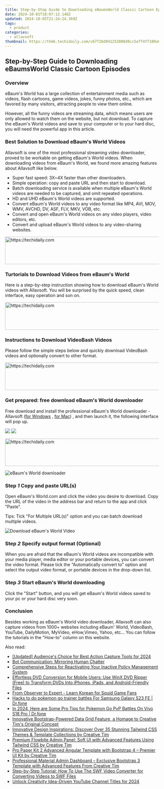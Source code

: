 ```yaml
---
title: Step-by-Step Guide to Downloading eBaumsWorld Classic Cartoon Episodes
date: 2024-10-01T18:07:12.148Z
updated: 2024-10-05T21:24:24.369Z
tags:
  - product
categories:
  - allavsoft
thumbnail: https://thmb.techidaily.com/c67f26d941252008d9cc5aff4ff100a0855f674f53cc2bc465f0442ddfa7520f.jpg
---
```


## Step-by-Step Guide to Downloading eBaumsWorld Classic Cartoon Episodes

### Overview

eBaum's World has a large collection of entertainment media such as videos, flash cartoons, game videos, jokes, funny photos, etc., which are favored by many visitors, attracting people to view them online.

However, all the funny videos are streaming data, which means users are only allowed to watch them on the website, but not download. To capture the eBaum's World videos and save to your computer or to your hard disc, you will need the powerful app in this article.

### Best Solution to Download eBaum's World Videos

Allavsoft is one of the most professional streaming video downloader, proved to be workable on getting eBaum's World videos. When downloading videos from eBaum's World, we found more amazing features about Allavsoft like below.

* Super fast speed: 3X\~4X faster than other downloaders.
* Simple operation: copy and paste URL and then start to download.
* Batch downloading service is available when multiple eBaum's World videos are needed to be captured, and omit repeated operations.
* HD and UHD eBaum's World videos are supported.
* Convert eBaum's World videos to any video format like MP4, AVI, MOV, WMV, AVCHD, DV, ASF, FLV, MKV, VOB, etc.
* Convert and open eBaum's World videos on any video players, video editors, etc.
* Convert and upload eBaum's World videos to any video-sharing websites.

<!-- affiliate ads begin -->
<a href="https://appsumo.8odi.net/c/5597632/2111981/7443" target="_top" id="2111981">
  <img src="//a.impactradius-go.com/display-ad/7443-2111981" border="0" alt="https://techidaily.com" width="728" height="90"/>
</a>
<img height="0" width="0" src="https://appsumo.8odi.net/i/5597632/2111981/7443" style="position:absolute;visibility:hidden;" border="0" />
<!-- affiliate ads end -->

### Turtorials to Download Videos from eBaum's World

Here is a step-by-step instruction showing how to download eBaum's World videos with Allavsoft. You will be surprised by the quick speed, clean interface, easy operation and son on.

<!-- affiliate ads begin -->
<a href="https://versadesk.pxf.io/c/5597632/1815679/21290" target="_top" id="1815679">
  <img src="//a.impactradius-go.com/display-ad/21290-1815679" border="0" alt="https://techidaily.com" width="728" height="90"/>
</a>
<img height="0" width="0" src="https://versadesk.pxf.io/i/5597632/1815679/21290" style="position:absolute;visibility:hidden;" border="0" />
<!-- affiliate ads end -->

### Instructions to Download VideoBash Videos

Please follow the simple steps below and quickly download VideoBash videos and optionally convert to other format.

<!-- affiliate ads begin -->
<a href="https://appsumo.8odi.net/c/5597632/2075461/7443" target="_top" id="2075461">
  <img src="//a.impactradius-go.com/display-ad/7443-2075461" border="0" alt="https://techidaily.com" width="728" height="90"/>
</a>
<img height="0" width="0" src="https://appsumo.8odi.net/i/5597632/2075461/7443" style="position:absolute;visibility:hidden;" border="0" />
<!-- affiliate ads end -->

### Get prepared: free download eBaum's World downloader

Free download and install the professional eBaum's World downloader - Allavsoft ([for Windows](https://tools.techidaily.com/allavsoft/products/) , [for Mac](https://tools.techidaily.com/allavsoft/products/)) , and then launch it, the following interface will pop up.

[![](https://www.allavsoft.com/how-to/../images/how-to/free-download-win.jpg)](https://tools.techidaily.com/allavsoft/products/) [![](https://www.allavsoft.com/how-to/../images/how-to/free-download-mac.jpg)](https://tools.techidaily.com/allavsoft/products/)

<!-- affiliate ads begin -->
<a href="https://appsumo.8odi.net/c/5597632/2130874/7443" target="_top" id="2130874">
  <img src="//a.impactradius-go.com/display-ad/7443-2130874" border="0" alt="https://techidaily.com" width="728" height="90"/>
</a>
<img height="0" width="0" src="https://appsumo.8odi.net/i/5597632/2130874/7443" style="position:absolute;visibility:hidden;" border="0" />
<!-- affiliate ads end -->

![eBaum's World downloader](https://www.allavsoft.com/how-to/../images/allavsoft/screen-shot-600.jpg)

### Step _1_ Copy and paste URL(s)

Open eBaum's World.com and click the video you desire to download. Copy the URL of the video in the address bar and return to the app and click "Paste".

Tips: Tick "For Multiple URL(s)" option and you can batch download multiple videos.

![Download eBaum's World Video](https://www.allavsoft.com/how-to/../images/how-to/twitch-video-download/download-twitch-video.jpg)

### Step _2_ Specify output format (Optional)

When you are afraid that the eBaum's World videos are incompatible with your media player, media editor or your portable devices, you can convert the video format. Please tick the "Automatically convert to" option and select the output video format, or portable devices in the drop-down list.

### Step _3_ Start eBaum's World downloading

Click the "Start" button, and you will get eBaum's World videos saved to your pc or your hard disc very soon.

### Conclusion

Besides working as eBaum's World video downloader, Allavsoft can also capture videos from 1000+ websites including eBaum' World, VideoBash, YouTube, DailyMotion, MyVideo, eHow,Vimeo, Yahoo, etc... You can follow the tutorials in the "How-to" column on this website.

<ins class="adsbygoogle"
     style="display:block"
     data-ad-format="autorelaxed"
     data-ad-client="ca-pub-7571918770474297"
     data-ad-slot="1223367746"></ins>

<ins class="adsbygoogle"
     style="display:block"
     data-ad-client="ca-pub-7571918770474297"
     data-ad-slot="8358498916"
     data-ad-format="auto"
     data-full-width-responsive="true"></ins>

<span class="atpl-alsoreadstyle">Also read:</span>
<div><ul>
<li><a href="https://screen-mirroring-recording.techidaily.com/updated-audiences-choice-for-best-action-capture-tools-for-2024/"><u>[Updated] Audience's Choice for Best Action Capture Tools for 2024</u></a></li>
<li><a href="https://tech-savvy.techidaily.com/bot-communication-mirroring-human-chatter/"><u>Bot Communication: Mirroring Human Chatter</u></a></li>
<li><a href="https://win-howtos.techidaily.com/comprehensive-steps-for-reactivating-your-inactive-policy-management-system/"><u>Comprehensive Steps for Reactivating Your Inactive Policy Management System</u></a></li>
<li><a href="https://discover-best.techidaily.com/effortless-dvd-conversion-for-mobile-users-use-winx-dvd-ripper-free-to-transform-dvds-into-iphones-ipads-and-android-friendly-files/"><u>Effortless DVD Conversion for Mobile Users: Use WinX DVD Ripper (Free) to Transform DVDs Into iPhones, iPads, and Android-Friendly Files</u></a></li>
<li><a href="https://mondly-stories.techidaily.com/from-observer-to-expert-learn-korean-for-squid-game-fans/"><u>From Observer to Expert - Learn Korean for Squid Game Fans</u></a></li>
<li><a href="https://change-location.techidaily.com/hacks-to-do-pokemon-go-trainer-battles-for-samsung-galaxy-s23-fe-drfone-by-drfone-virtual-android/"><u>Hacks to do pokemon go trainer battles For Samsung Galaxy S23 FE | Dr.fone</u></a></li>
<li><a href="https://change-location.techidaily.com/in-2024-here-are-some-pro-tips-for-pokemon-go-pvp-battles-on-vivo-s18-pro-drfone-by-drfone-virtual-android/"><u>In 2024, Here are Some Pro Tips for Pokemon Go PvP Battles On Vivo S18 Pro | Dr.fone</u></a></li>
<li><a href="https://win-hacks.techidaily.com/innovative-bootstrap-powered-data-grid-feature-a-homage-to-creative-tims-original-concept/"><u>Innovative Bootstrap-Powered Data Grid Feature, a Homage to Creative Tim's Original Concept</u></a></li>
<li><a href="https://win-hacks.techidaily.com/innovative-design-inspirations-discover-over-35-stunning-tailwind-css-themes-and-template-collections-by-creative-tim/"><u>Innovative Design Inspirations: Discover Over 35 Stunning Tailwind CSS Themes & Template Collections by Creative Tim</u></a></li>
<li><a href="https://win-hacks.techidaily.com/premium-flowbite-admin-panel-soft-ui-with-advanced-features-using-tailwind-css-by-creative-tim/"><u>Premium Flowbite Admin Panel: Soft UI with Advanced Features Using Tailwind CSS by Creative Tim</u></a></li>
<li><a href="https://win-hacks.techidaily.com/pro-paper-kit-2-advanced-angular-template-with-bootstrap-4-premier-ui-kit-by-creative-tim/"><u>Pro Paper Kit 2 Advanced Angular Template with Bootstrap 4 – Premier UI Kit by Creative Tim</u></a></li>
<li><a href="https://win-hacks.techidaily.com/professional-material-admin-dashboard-exclusive-bootstrap-3-template-with-advanced-features-from-creative-tim/"><u>Professional Material Admin Dashboard – Exclusive Bootstrap 3 Template with Advanced Features From Creative Tim</u></a></li>
<li><a href="https://media-tips.techidaily.com/step-by-step-tutorial-how-to-use-the-swf-video-converter-for-converting-videos-to-swf-files/"><u>Step-by-Step Tutorial: How To Use The SWF Video Converter for Converting Videos to SWF Files</u></a></li>
<li><a href="https://facebook-video-footage.techidaily.com/unlock-creativity-idea-driven-youtube-channel-titles-for-2024/"><u>Unlock Creativity Idea-Driven YouTube Channel Titles for 2024</u></a></li>
</ul></div>

